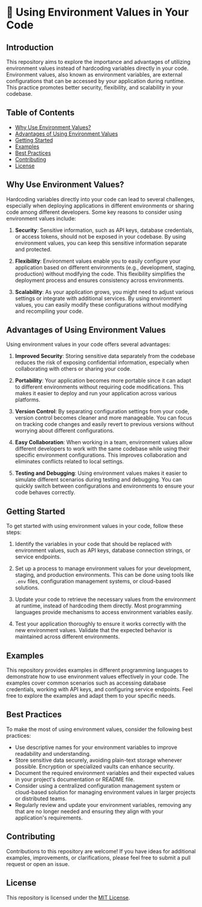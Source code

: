 # 🚀 Using Environment Values in Your Code

## Introduction
This repository aims to explore the importance and advantages of utilizing environment values instead of hardcoding variables directly in your code. Environment values, also known as environment variables, are external configurations that can be accessed by your application during runtime. This practice promotes better security, flexibility, and scalability in your codebase.

## Table of Contents
- [Why Use Environment Values?](#why-use-environment-values)
- [Advantages of Using Environment Values](#advantages-of-using-environment-values)
- [Getting Started](#getting-started)
- [Examples](#examples)
- [Best Practices](#best-practices)
- [Contributing](#contributing)
- [License](#license)

## Why Use Environment Values?
Hardcoding variables directly into your code can lead to several challenges, especially when deploying applications in different environments or sharing code among different developers. Some key reasons to consider using environment values include:

1. **Security**: Sensitive information, such as API keys, database credentials, or access tokens, should not be exposed in your codebase. By using environment values, you can keep this sensitive information separate and protected.

2. **Flexibility**: Environment values enable you to easily configure your application based on different environments (e.g., development, staging, production) without modifying the code. This flexibility simplifies the deployment process and ensures consistency across environments.

3. **Scalability**: As your application grows, you might need to adjust various settings or integrate with additional services. By using environment values, you can easily modify these configurations without modifying and recompiling your code.

## Advantages of Using Environment Values
Using environment values in your code offers several advantages:

1. **Improved Security**: Storing sensitive data separately from the codebase reduces the risk of exposing confidential information, especially when collaborating with others or sharing your code.

2. **Portability**: Your application becomes more portable since it can adapt to different environments without requiring code modifications. This makes it easier to deploy and run your application across various platforms.

3. **Version Control**: By separating configuration settings from your code, version control becomes cleaner and more manageable. You can focus on tracking code changes and easily revert to previous versions without worrying about different configurations.

4. **Easy Collaboration**: When working in a team, environment values allow different developers to work with the same codebase while using their specific environment configurations. This improves collaboration and eliminates conflicts related to local settings.

5. **Testing and Debugging**: Using environment values makes it easier to simulate different scenarios during testing and debugging. You can quickly switch between configurations and environments to ensure your code behaves correctly.

## Getting Started
To get started with using environment values in your code, follow these steps:

1. Identify the variables in your code that should be replaced with environment values, such as API keys, database connection strings, or service endpoints.

2. Set up a process to manage environment values for your development, staging, and production environments. This can be done using tools like `.env` files, configuration management systems, or cloud-based solutions.

3. Update your code to retrieve the necessary values from the environment at runtime, instead of hardcoding them directly. Most programming languages provide mechanisms to access environment variables easily.

4. Test your application thoroughly to ensure it works correctly with the new environment values. Validate that the expected behavior is maintained across different environments.

## Examples
This repository provides examples in different programming languages to demonstrate how to use environment values effectively in your code. The examples cover common scenarios such as accessing database credentials, working with API keys, and configuring service endpoints. Feel free to explore the examples and adapt them to your specific needs.

## Best Practices
To make the most of using environment values, consider the following best practices:

- Use descriptive names for your environment variables to improve readability and understanding.
- Store sensitive data securely, avoiding plain-text storage whenever possible. Encryption or specialized vaults can enhance security.
- Document the required environment variables and their expected values in your project's documentation or README file.
- Consider using a centralized configuration management system or cloud-based solution for managing environment values in larger projects or distributed teams.
- Regularly review and update your environment variables, removing any that are no longer needed and ensuring they align with your application's requirements.

## Contributing
Contributions to this repository are welcome! If you have ideas for additional examples, improvements, or clarifications, please feel free to submit a pull request or open an issue.

## License
This repository is licensed under the [MIT License](LICENSE).
